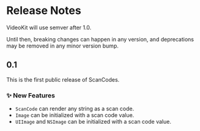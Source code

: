 # Release Notes

VideoKit will use semver after 1.0. 

Until then, breaking changes can happen in any version, and deprecations may be removed in any minor version bump.


## 0.1

This is the first public release of ScanCodes.

### ✨ New Features

* `ScanCode` can render any string as a scan code.
* `Image` can be initialized with a scan code value.
* `UIImage` and `NSImage` can be initialized with a scan code value.

